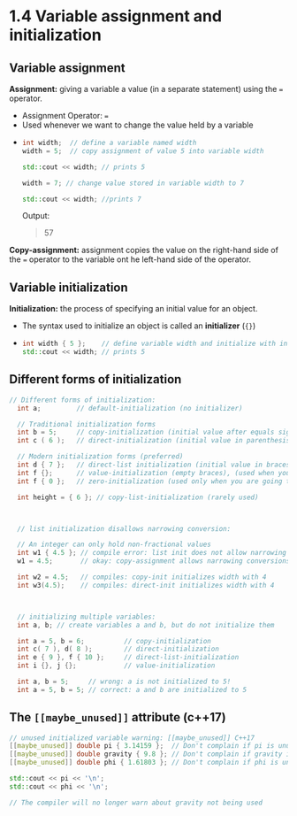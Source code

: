 # 1.4 Variable assignment and initialization

## Variable assignment

**Assignment:** giving a variable a value (in a separate statement) using the `=` operator.
* Assignment Operator: `=`
* Used whenever we want to change the value held by a variable
* ```cpp
  int width;  // define a variable named width
  width = 5;  // copy assignment of value 5 into variable width

  std::cout << width; // prints 5

  width = 7; // change value stored in variable width to 7

  std::cout << width; //prints 7
  ```
  Output:
  >57

**Copy-assignment:** assignment copies the value on the right-hand side of the `=` operator to the variable ont he left-hand side of the operator.

## Variable initialization

**Initialization:** the process of specifying an initial value for an object.
* The syntax used to initialize an object is called an **initializer** (`{}`)
* ```cpp
  int width { 5 };    // define variable width and initialize with initial value 5
  std::cout << width; // prints 5
  ```

## Different forms of initialization

```cpp
// Different forms of initialization:
  int a;         // default-initialization (no initializer)

  // Traditional initialization forms
  int b = 5;     // copy-initialization (initial value after equals sign)
  int c ( 6 );   // direct-initialization (initial value in parenthesis)

  // Modern initialization forms (preferred)
  int d { 7 };   // direct-list initialization (initial value in braces)
  int f {};      // value-initialization (empty braces), (used when you are immediately replacing that value)
  int f { 0 };   // zero-initialization (used only when you are going to use the 0)

  int height = { 6 }; // copy-list-initialization (rarely used)



  // list initialization disallows narrowing conversion:

  // An integer can only hold non-fractional values
  int w1 { 4.5 }; // compile error: list init does not allow narrowing conversion of 4.5 to 4
  w1 = 4.5;       // okay: copy-assignment allows narrowing conversions of 4.5 to 4

  int w2 = 4.5;   // compiles: copy-init initializes width with 4
  int w3(4.5);    // compiles: direct-init initializes width with 4



  // initializing multiple variables:
  int a, b; // create variables a and b, but do not initialize them

  int a = 5, b = 6;          // copy-initialization
  int c( 7 ), d( 8 );        // direct-initialization
  int e { 9 }, f { 10 };     // direct-list-initialization
  int i {}, j {};            // value-initialization

  int a, b = 5;     // wrong: a is not initialized to 5!
  int a = 5, b = 5; // correct: a and b are initialized to 5
```

## The `[[maybe_unused]]` attribute (c++17)

```cpp
// unused initialized variable warning: [[maybe_unused]] C++17
[[maybe_unused]] double pi { 3.14159 };  // Don't complain if pi is unused
[[maybe_unused]] double gravity { 9.8 }; // Don't complain if gravity is unused
[[maybe_unused]] double phi { 1.61803 }; // Don't complain if phi is unused

std::cout << pi << '\n';
std::cout << phi << '\n';

// The compiler will no longer warn about gravity not being used
```
